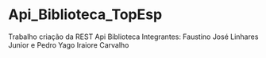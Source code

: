 # Api_Biblioteca_TopEsp
Trabalho criação da REST Api Biblioteca 
Integrantes: Faustino José Linhares Junior e Pedro Yago Iraiore Carvalho
